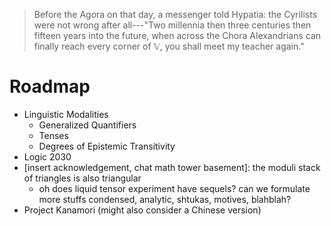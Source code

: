 > Before the Agora on that day, a messenger told Hypatia: the Cyrilists were not wrong after all---"Two millennia then three centuries then fifteen years into the future, when across the Chora Alexandrians can finally reach every corner of 𝕍, you shall meet my teacher again."

# Roadmap

- Linguistic Modalities
  + Generalized Quantifiers
  + Tenses
  + Degrees of Epistemic Transitivity
- Logic 2030
- [insert acknowledgement, chat math tower basement]: the moduli stack of triangles is also triangular
  + oh does liquid tensor experiment have sequels? can we formulate more stuffs condensed, analytic, shtukas, motives, blahblah?
- Project Kanamori (might also consider a Chinese version)
